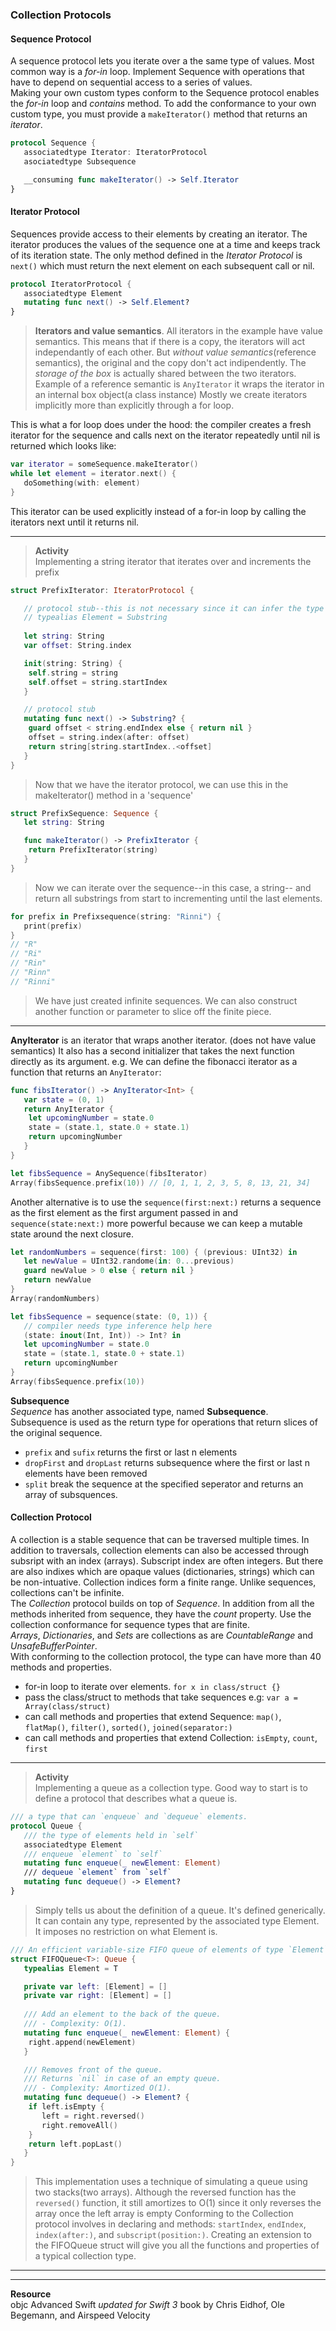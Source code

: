 ### Collection Protocols

#### Sequence Protocol
A sequence protocol lets you iterate over a the same type of values. Most common way is a *for-in* loop. Implement Sequence with operations that have to depend on sequential access to a series of values.\
Making your own custom types conform to the Sequence protocol enables the *for-in* loop and *contains* method. To add the conformance to your own custom type, you must provide a ```makeIterator()``` method that returns an *iterator*.

```Swift
protocol Sequence {
   associatedtype Iterator: IteratorProtocol
   asociatedtype Subsequence

   __consuming func makeIterator() -> Self.Iterator
}
``` 

#### Iterator Protocol
Sequences provide access to their elements by creating an iterator. The iterator produces the values of the sequence one at a time and keeps track of its iteration state. The only method defined in the *Iterator Protocol* is ```next()``` which must return the next element on each subsequent call or nil. 

```swift
protocol IteratorProtocol {
   associatedtype Element
   mutating func next() -> Self.Element?
}
```

> **Iterators and value semantics**. All iterators in the example have value semantics. This means that if there is a copy, the iterators will act independantly of each other. But *without value semantics*(reference semantics), the original and the copy don't act indipendently. The *storage of the box* is actually shared between the two iterators. Example of a reference semantic is ```AnyIterator``` it wraps the iterator in an internal box object(a class instance)
> Mostly we create iterators implicitly more than explicitly through a for loop. 

This is what a for loop does under the hood: the compiler creates a fresh iterator for the sequence and calls next on the iterator repeatedly until nil is returned which looks like:

```swift
var iterator = someSequence.makeIterator()
while let element = iterator.next() {
   doSomething(with: element)
}
```
This iterator can be used explicitly instead of a for-in loop by calling the iterators next until it returns nil.

---

> **Activity**\
> Implementing a string iterator that iterates over and increments the prefix

```swift
struct PrefixIterator: IteratorProtocol {

   // protocol stub--this is not necessary since it can infer the type when called the PrefixSequence
   // typealias Element = Substring
   
   let string: String
   var offset: String.index

   init(string: String) {
   	self.string = string
   	self.offset = string.startIndex
   }

   // protocol stub
   mutating func next() -> Substring? {
   	guard offset < string.endIndex else { return nil }
   	offset = string.index(after: offset)
   	return string[string.startIndex..<offset]
   }
}
```
> Now that we have the iterator protocol, we can use this in the makeIterator() method in a 'sequence'
```swift
struct PrefixSequence: Sequence {
   let string: String

   func makeIterator() -> PrefixIterator {
   	return PrefixIterator(string)
   }
}
```
> Now we can iterate over the sequence--in this case, a string-- and return all substrings from start to incrementing until the last elements.
```swift
for prefix in Prefixsequence(string: "Rinni") {
   print(prefix)
}
// "R"
// "Ri"
// "Rin"
// "Rinn"
// "Rinni"
```
> We have just created infinite sequences. We can also construct another function or parameter to slice off the finite piece.

---

**AnyIterator** is an iterator that wraps another iterator. (does not have value semantics) It also has a second initializer that takes the next function directly as its argument. e.g. We can define the fibonacci iterator as a function that returns an ```AnyIterator```:

```swift
func fibsIterator() -> AnyIterator<Int> {
   var state = (0, 1)
   return AnyIterator {
   	let upcomingNumber = state.0
   	state = (state.1, state.0 + state.1)
   	return upcomingNumber
   }
}

let fibsSequence = AnySequence(fibsIterator)
Array(fibsSequence.prefix(10)) // [0, 1, 1, 2, 3, 5, 8, 13, 21, 34]
```

Another alternative is to use the ```sequence(first:next:)``` returns a sequence as the first element as the first argument passed in and ```sequence(state:next:)``` more powerful because we can keep a mutable state around the next closure.

```swift
let randomNumbers = sequence(first: 100) { (previous: UInt32) in
   let newValue = UInt32.randome(in: 0...previous)
   guard newValue > 0 else { return nil }
   return newValue
}
Array(randomNumbers) 

let fibsSequence = sequence(state: (0, 1)) {
   // compiler needs type inference help here
   (state: inout(Int, Int)) -> Int? in
   let upcomingNumber = state.0
   state = (state.1, state.0 + state.1)
   return upcomingNumber
}
Array(fibsSequence.prefix(10))
```

**Subsequence**\
*Sequence* has another associated type, named **Subsequence**. Subsequence is used as the return type for operations that return slices of the original sequence.
- ```prefix``` and ```sufix``` returns the first or last n elements
- ```dropFirst``` and ```dropLast``` returns subsequence where the first or last n elements have been removed
- ```split``` break the sequence at the specified seperator and returns an array of subsquences.

#### Collection Protocol
A collection is a stable sequence that can be traversed multiple times. In addition to traversals, collection elements can also be accessed through subsript with an index (arrays). Subscript index are often integers. But there are also indixes which are opaque values (dictionaries, strings) which can be non-intuative. Collection indices form a finite range. Unlike sequences, collections can't be infinite.\
The *Collection* protocol builds on top of *Sequence*. In addition from all the methods inherited from sequence, they have the *count* property. Use the collection conformance for sequence types that are finite.\
*Arrays*, *Dictionaries*, and *Sets* are collections as are *CountableRange* and *UnsafeBufferPointer*.\
With conforming to the collection protocol, the type can have more than 40 methods and properties.
- for-in loop to iterate over elements. ```for x in class/struct {}```
- pass the class/struct to methods that take sequences e.g: ```var a = Array(class/struct)```
- can call methods and properties that extend Sequence: ```map()```, ```flatMap()```, ```filter()```, ```sorted()```, ```joined(separator:)```
- can call methods and properties that extend Collection: ```isEmpty```, ```count```, ```first```

---

> **Activity**\
> Implementing a queue as a collection type.
> Good way to start is to define a protocol that describes what a queue is.

```swift
/// a type that can `enqueue` and `dequeue` elements.
protocol Queue {
   /// the type of elements held in `self`
   associatedtype Element
   /// enqueue `element` to `self`
   mutating func enqueue(_ newElement: Element)
   /// dequeue `element` from `self`
   mutating func dequeue() -> Element?
}
```
> Simply tells us about the definition of a queue. It's defined generically. It can contain any type, represented by the associated type Element. It imposes no restriction on what Element is. 

```swift
/// An efficient variable-size FIFO queue of elements of type `Element`
struct FIFOQueue<T>: Queue {
   typealias Element = T

   private var left: [Element] = []
   private var right: [Element] = []
   
   /// Add an element to the back of the queue.
   /// - Complexity: O(1).
   mutating func enqueue(_ newElement: Element) {
   	right.append(newElement)
   }

   /// Removes front of the queue.
   /// Returns `nil` in case of an empty queue.
   /// - Complexity: Amortized O(1).
   mutating func dequeue() -> Element? {
   	if left.isEmpty {
   	   left = right.reversed()
   	   right.removeAll()
   	}
   	return left.popLast()
   }
}
```

> This implementation uses a technique of simulating a queue using two stacks(two arrays). Although the reversed function has the ```reversed()``` function, it still amortizes to O(1) since it only reverses the array once the left array is empty
> Conforming to the Collection protocol involves in declaring and methods: ```startIndex```, ```endIndex```,  ```index(after:)```, and ```subscript(position:)```. Creating an extension to the FIFOQueue struct will give you all the functions and properties of a typical collection type.

---


---


**Resource**\
objc Advanced Swift *updated for Swift 3* book by Chris Eidhof, Ole Begemann, and Airspeed Velocity